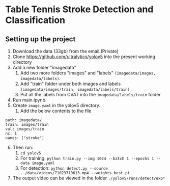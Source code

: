# Table Tennis Stroke Detection and Classification

## Setting up the project
1. Download the data (33gb) from the email.(Private)
2. Clone https://github.com/ultralytics/yolov5 into the present working directory
3. Add a new folder "imagedata"
    1. Add two more folders "images" and "labels" ````(imagedata/images, imagedata/labels)````.
    2. Add "train" folder under both images and labels ````(imagedata/images/train, imagedata/labels/train)````
    3. Put all the labels from CVAT into the ````imagedata/labels/train```` folder
4. Run main.ipynb.
5. Create ```image.yaml``` in the yolov5 directory.
    1. Add the below contents to the file
```
path: imagedata/
train: images/train
val: images/train
nc: 1
names: ["stroke"]
```    
6. Then run:
    1. ```cd yolov5```
    2. For training: ```python train.py --img 1024 --batch 1 --epochs 1 --data image.yaml```
    3. For detection: ```python detect.py --source ../data/videos/71023710613.mp4 --weights best.pt```
7. The output video can be viewed in the folder ```./yolov5/runs/detect/exp*```
